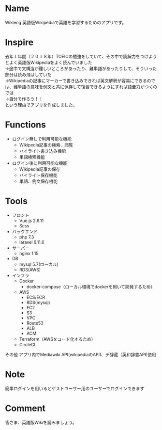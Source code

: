 # Name
 
Wikieng
英語版Wikipediaで英語を学習するためのアプリです。
 
#  Inspire

去年１年間（２０１８年）TOEICの勉強をしていて、その中で読解力をつけようとよく英語版Wikipediaをよく読んでいました<br>
→途中で文構造が難しいところがあったり、難単語があったりして、そういった部分は読み飛ばしていた<br>
→Wikipediaの記事にマーカーで書き込みできれば英文解釈が容易にできるのでは、難単語の意味を例文と共に保存して復習できるようにすれば語彙力がつくのでは<br>
→自分で作ろう！！<br>
という理由でアプリを作成しました。

# Functions

- ログイン無しで利用可能な機能
  - Wikipedia記事の検索、閲覧
  - ハイライト書き込み機能
  - 単語検索機能
- ログイン後に利用可能な機能
  - Wikipedia記事の保存
  - ハイライト保存機能
  - 単語、例文保存機能

# Tools

- フロント
  - Vue.js 2.6.11
  - Scss
- バックエンド
  - php 7.3
  - laravel 6.11.0
- サーバー
  - nginx 1.15
- DB
  - mysql 5.7(ローカル)
  - RDS(AWS)
- インフラ
  - Docker
    - docker-compose（ローカル環境でdockerを用いて開発するため）
  - AWS 
    - ECS/ECR
    - RDS(mysql)
    - EC2
    - S3
    - VPC
    - Route53
    - ALB
    - ACM
  - Terraform（AWSをコード化するため）
  - CircleCI

その他
アプリ内でMediawiki API(wikipediaのAPI)、デ辞蔵（英和辞書API)使用

# Note
 
簡単ログインを用いるとゲストユーザー用のユーザーでログインできます
 
# Comment
 
皆さま、英語版Wikiを読みましょう。
 

